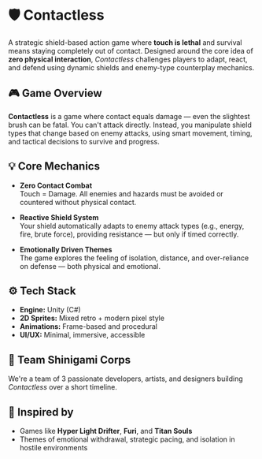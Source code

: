 # 🛡️ Contactless

A strategic shield-based action game where **touch is lethal** and survival means staying completely out of contact. Designed around the core idea of **zero physical interaction**, *Contactless* challenges players to adapt, react, and defend using dynamic shields and enemy-type counterplay mechanics.


## 🎮 Game Overview

**Contactless** is a game where contact equals damage — even the slightest brush can be fatal. You can't attack directly. Instead, you manipulate shield types that change based on enemy attacks, using smart movement, timing, and tactical decisions to survive and progress.


## 💡 Core Mechanics

- **Zero Contact Combat**  
  Touch = Damage. All enemies and hazards must be avoided or countered without physical contact.

- **Reactive Shield System**  
  Your shield automatically adapts to enemy attack types (e.g., energy, fire, brute force), providing resistance — but only if timed correctly.

- **Emotionally Driven Themes**  
  The game explores the feeling of isolation, distance, and over-reliance on defense — both physical and emotional.


## ⚙️ Tech Stack

- **Engine:** Unity (C#)
- **2D Sprites:** Mixed retro + modern pixel style
- **Animations:** Frame-based and procedural
- **UI/UX:** Minimal, immersive, accessible


## 🧠 Team Shinigami Corps
We're a team of 3 passionate developers, artists, and designers building *Contactless* over a short timeline.


## 🧩 Inspired by

- Games like **Hyper Light Drifter**, **Furi**, and **Titan Souls**
- Themes of emotional withdrawal, strategic pacing, and isolation in hostile environments




